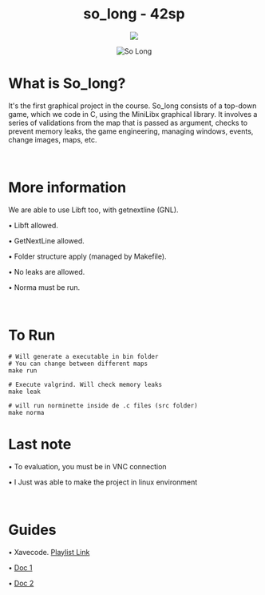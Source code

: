 <h1 align="center"> so_long - 42sp </h1>


<p align="center"><a href="https://www.42sp.org.br/" target="_blank"><img src="https://img.shields.io/static/v1?label=&message=SP&color=000&style=for-the-badge&logo=42""></a></p>

<p align="center"><img src="https://game.42sp.org.br/static/assets/achievements/so_longe.png" alt="So Long"> </p>


# What is So_long?

It's the first graphical project in the course. So_long consists of a top-down game, which we code in C, using the MiniLibx graphical library. It involves a series of validations from the map that is passed as argument, checks to prevent memory leaks, the game engineering, managing windows, events, change images, maps, etc.

<br />

# More information


We are able to use Libft too, with getnextline (GNL).


• Libft allowed.

• GetNextLine allowed.

• Folder structure apply (managed by Makefile).

• No leaks are allowed.

• Norma must be run.

<br/>

# To Run

```
# Will generate a executable in bin folder
# You can change between different maps
make run

# Execute valgrind. Will check memory leaks
make leak

# will run norminette inside de .c files (src folder)
make norma

```

# Last note

• To evaluation, you must be in VNC connection

• I Just was able to make the project in linux environment

<br/>

# Guides
 • Xavecode. <a href="https://www.youtube.com/playlist?list=PL3ZslI15yo2r-gHJtjORRMRKMSNRpf7u5" target="_blank">Playlist Link</a>

 • <a href="https://harm-smits.github.io/42docs/libs/minilibx.html" target="_blank">Doc 1</a>

• <a href="https://aurelienbrabant.fr/blog/getting-started-with-the-minilibx" target="_blank">Doc 2</a>

